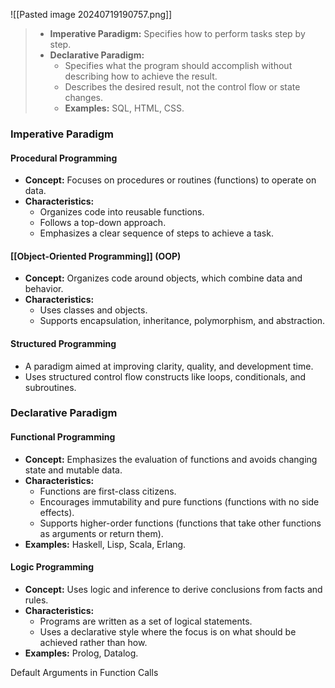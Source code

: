 
![[Pasted image 20240719190757.png]]

> - **Imperative Paradigm:** Specifies how to perform tasks step by step.
> - **Declarative Paradigm:** 
> 	- Specifies what the program should accomplish without describing how to achieve the result.
> 	- Describes the desired result, not the control flow or state changes.
> 	- **Examples:** SQL, HTML, CSS.


### Imperative Paradigm 
#### Procedural Programming

- **Concept:** Focuses on procedures or routines (functions) to operate on data.
- **Characteristics:**
    - Organizes code into reusable functions.
    - Follows a top-down approach.
    - Emphasizes a clear sequence of steps to achieve a task.
#### [[Object-Oriented Programming]]  (OOP)

- **Concept:** Organizes code around objects, which combine data and behavior.
- **Characteristics:**
    - Uses classes and objects.
    - Supports encapsulation, inheritance, polymorphism, and abstraction.

#### Structured Programming

- A paradigm aimed at improving clarity, quality, and development time.
- Uses structured control flow constructs like loops, conditionals, and subroutines.

### Declarative Paradigm  
#### Functional Programming

- **Concept:** Emphasizes the evaluation of functions and avoids changing state and mutable data.
- **Characteristics:**
    - Functions are first-class citizens.
    - Encourages immutability and pure functions (functions with no side effects).
    - Supports higher-order functions (functions that take other functions as arguments or return them).
- **Examples:** Haskell, Lisp, Scala, Erlang.
#### Logic Programming

- **Concept:** Uses logic and inference to derive conclusions from facts and rules.
- **Characteristics:**
    - Programs are written as a set of logical statements.
    - Uses a declarative style where the focus is on what should be achieved rather than how.
- **Examples:** Prolog, Datalog.

Default Arguments in Function Calls